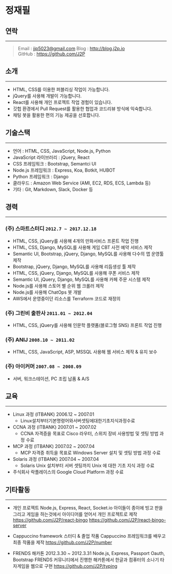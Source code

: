 # 정재필

## 연락
---
> Email : jjp5023@gmail.com 
> Blog : http://blog.j2p.io 	
> GitHub : https://github.com/J2P

## 소개
---
* HTML, CSS를 이용한 퍼블리싱 작업이 가능합니다.
* jQuery를 사용해 개발이 가능합니다.
* React를 사용해 개인 프로젝트 작업 경험이 있습니다.
* 깃헙 환경에서 Pull Request를 활용한 협업과 코드리뷰 방식에 익숙합니다.
* 채팅 봇을 활용한 편의 기능 제공을 선호합니다.

## 기술스택
---
* 언어 : HTML, CSS, JavaScript, Node.js, Python
* JavaScript 라이브러리 : jQuery, React
* CSS 프레임워크 : Bootstrap, Semantci UI
* Node.js 프레임워크 : Express, Koa, Botkit, HUBOT
* Python 프레임워크 : Django
* 클라우드 : Amazon Web Service (AMI, EC2, RDS, ECS, Lambda 등)
* 기타 : Git, Markdown, Slack, Docker 등

##  경력
---
### (주) 스마트스터디 `2012.7 ~ 2017.12.18`

* HTML, CSS, jQuery를 사용해 4개의 만화서비스 프론트 작업 진행
* HTML, CSS, Django, MySQL를 사용해 게임 CBT 사전 예약 서비스 제작
* Semantic UI, Bootstrap, jQuery, Django, MySQL를 사용해 다수의 앱 운영툴 제작
* Bootstrap, jQuery, Django, MySQL를 사용해 리듬생성 툴 제작
* HTML, CSS, jQuery, Django, MySQL를 사용해 쿠폰 서비스 제작
* Semantic UI, jQuery, Django, MySQL를 사용해 카페 주문 시스템 제작
* Node.js를 사용해 스토어 별 순위 웹 크롤러 제작
* Node.js를 사용해 ChatOps 봇 개발
* AWS에서 운영중이던 리소스를 Terraform 코드로 재정의

### (주) 그린비 출판사 `2011.01 ~ 2012.04`

* HTML, CSS, jQuery를 사용해 인문학 플랫폼(블로그형 SNS) 프론트 작업 진행

### (주) ANIJ `2008.10 ~ 2011.02`

* HTML, CSS, JavaScript, ASP, MSSQL 사용해 웹 서비스 제작 & 유지 보수

### (주) 아이커머 `2007.08 ~ 2008.09`

* 서버, 워크스테이션, PC 조립 납품 & A/S

## 교육
---

* Linux 과정 (ITBANK) 2006.12 ~ 2007.01
	* Linux설치부터기본명령어와서버셋팅에대한기초지식과정수료
* CCNA 과정 (ITBANK) 2007.01 ~ 2007.02
	* CCNA 자격증을 목표로 Cisco 라우터, 스위치 장비 사용방법 및 셋팅 방법 과정 수료
* MCP 과정 (ITBANK) 2007.02 ~ 2007.04
	* MCP 자격증 취득을 목표로 Windows Server 설치 및 셋팅 방법 과정 수료
* Solaris 과정 (ITBANK) 2007.04 ~ 2007.04
	* Solaris Unix 설치부터 서버 셋팅까지 Unix 에 대한 기초 지식 과정 수료
* 주식회사 락플레이스의 Google Cloud Platform 과정 수료

## 기타활동
---
* 개인 프로젝트
Node.js, Express, React, Socket.io
아이들이 종이에 빙고 판을 그리고 게임을 하는것에서 아이디어를 얻어서 개인 프로젝트로 제작
https://github.com/J2P/react-bingo
https://github.com/J2P/react-bingo-server

* Cappuccino framework 스터디 & 졸업 작품
Cappuccino 프레임워크를 배우고 최종 작품을 제작
https://github.com/J2P/number

* FRENDS 해카톤 2012.3.30 ~ 2012.3.31
Node.js, Express, Passport Oauth, Bootstrap
FRENDS 커뮤니티에서 진행한 해카톤에서 한글과 컴퓨터의 소나기 타자게임을 웹으로 구현
https://github.com/J2P/typing